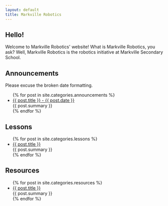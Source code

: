 ```yaml
---
layout: default
title: Markville Robotics
---
```


## Hello!
Welcome to Markville Robotics' website!
What is Markville Robotics, you ask? Well, Markville Robotics is the robotics initiative at Markville Secondary School.

## Announcements
Please excuse the broken date formatting.
<ul>
  {% for post in site.categories.announcements %}
    <li>
      <a href="{{ post.url }}"> {{ post.title }} - {{ post.date }} </a> <br> {{ post.summary }}
      <br>
    </li>
  {% endfor %}
</ul>

## Lessons
<ul>
   {% for post in site.categories.lessons %}
    <li>
      <a href="{{ post.url }}"> {{ post.title }} </a> <br> {{ post.summary }}
      <br>
    </li>
  {% endfor %}
</ul>

## Resources
<ul>
  {% for post in site.categories.resources %}
    <li>
      <a href="{{ post.url }}"> {{ post.title }} </a> <br> {{ post.summary }}
      <br>
    </li>
  {% endfor %}
</ul>
